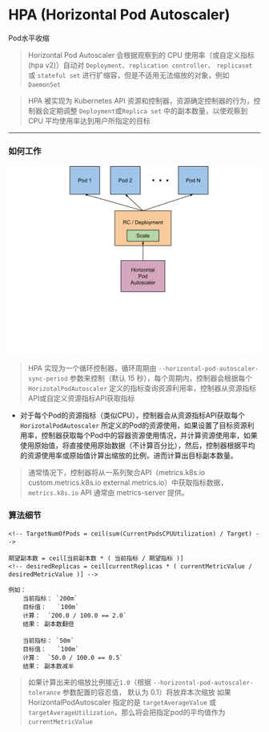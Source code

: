 # HPA (Horizontal Pod Autoscaler)
Pod水平收缩

> Horizontal Pod Autoscaler 会根据观察到的 CPU 使用率（或自定义指标(hpa v2)）自动对 `Deployment`、`replication controller`、 `replicaset` 或 `stateful set` 进行扩缩容，但是不适用无法缩放的对象，例如 `DaemonSet`

> HPA 被实现为 Kubernetes API 资源和控制器，资源确定控制器的行为，控制器会定期调整 `Deployment`或`Replica set` 中的副本数量，以使观察到 CPU 平均使用率达到用户所指定的目标


---

### 如何工作
![hpa](./images/horizontal-pod-autoscaler.svg)

> HPA 实现为一个循环控制器，循环周期由 `--horizontal-pod-autoscaler-sync-period` 参数来控制（默认 15 秒），每个周期内，控制器会根据每个 `HorizotalPodAutoscaler` 定义的指标查询资源利用率，控制器从资源指标API或自定义资源指标API获取指标
* 对于每个Pod的资源指标（类似CPU），控制器会从资源指标API获取每个`HorizotalPodAutoscaler` 所定义的Pod的资源使用，如果设置了目标资源利用率，控制器获取每个Pod中的容器资源使用情况，并计算资源使用率，如果使用原始值，将直接使用原始数据（不计算百分比），然后，控制器根据平均的资源使用率或原始值计算出缩放的比例，进而计算出目标副本数量。

> 通常情况下，控制器将从一系列聚合API（metrics.k8s.io custom.metrics.k8s.io external.metrics.io）中获取指标数据，`metrics.k8s.io` API 通常由 metrics-server 提供。

### 算法细节

```
<!-- TargetNumOfPods = ceil(sum(CurrentPodsCPUUtilization) / Target) -->

期望副本数 = ceil[当前副本数 * ( 当前指标 / 期望指标 )]
<!-- desiredReplicas = ceil[currentReplicas * ( currentMetricValue / desiredMetricValue )] -->
```

```
例如：
    当前指标： `200m`
    目标值：   `100m`
    计算：  `200.0 / 100.0 == 2.0`
    结果： 副本数翻倍

    当前指标： `50m`
    目标值：   `100m`
    计算：  `50.0 / 100.0 == 0.5`
    结果： 副本数减半
```

> 如果计算出来的缩放比例接近`1.0`（根据 `--horizontal-pod-autoscaler-tolerance` 参数配置的容忍值， 默认为 0.1）将放弃本次缩放
> 如果 HorizontalPodAutoscaler 指定的是 `targetAverageValue` 或 `targetAverageUtilization`，那么将会把指定pod的平均值作为 `currentMetricValue`
